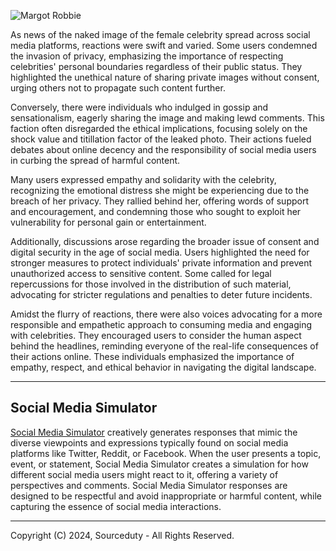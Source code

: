![Margot Robbie](https://github.com/sourceduty/Naked_Image/assets/123030236/cbab043a-f63a-406d-a364-6f5615acd994)

As news of the naked image of the female celebrity spread across social media platforms, reactions were swift and varied. Some users condemned the invasion of privacy, emphasizing the importance of respecting celebrities' personal boundaries regardless of their public status. They highlighted the unethical nature of sharing private images without consent, urging others not to propagate such content further.

Conversely, there were individuals who indulged in gossip and sensationalism, eagerly sharing the image and making lewd comments. This faction often disregarded the ethical implications, focusing solely on the shock value and titillation factor of the leaked photo. Their actions fueled debates about online decency and the responsibility of social media users in curbing the spread of harmful content.

Many users expressed empathy and solidarity with the celebrity, recognizing the emotional distress she might be experiencing due to the breach of her privacy. They rallied behind her, offering words of support and encouragement, and condemning those who sought to exploit her vulnerability for personal gain or entertainment.

Additionally, discussions arose regarding the broader issue of consent and digital security in the age of social media. Users highlighted the need for stronger measures to protect individuals' private information and prevent unauthorized access to sensitive content. Some called for legal repercussions for those involved in the distribution of such material, advocating for stricter regulations and penalties to deter future incidents.

Amidst the flurry of reactions, there were also voices advocating for a more responsible and empathetic approach to consuming media and engaging with celebrities. They encouraged users to consider the human aspect behind the headlines, reminding everyone of the real-life consequences of their actions online. These individuals emphasized the importance of empathy, respect, and ethical behavior in navigating the digital landscape.

***

## Social Media Simulator

[Social Media Simulator](https://chat.openai.com/g/g-wsxhNgxOA-social-media-simulator) creatively generates responses that mimic the diverse viewpoints and expressions typically found on social media platforms like Twitter, Reddit, or Facebook. When the user presents a topic, event, or statement, Social Media Simulator creates a simulation for how different social media users might react to it, offering a variety of perspectives and comments. Social Media Simulator responses are designed to be respectful and avoid inappropriate or harmful content, while capturing the essence of social media interactions.

***

Copyright (C) 2024, Sourceduty - All Rights Reserved.
